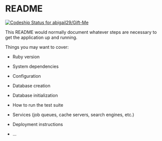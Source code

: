 # README
[ ![Codeship Status for abigail29/Gift-Me](https://app.codeship.com/projects/7c0014e0-bdd0-0136-09c5-5eb317ea9055/status?branch=master)](https://app.codeship.com/projects/312957)

This README would normally document whatever steps are necessary to get the
application up and running.

Things you may want to cover:

* Ruby version

* System dependencies

* Configuration

* Database creation

* Database initialization

* How to run the test suite

* Services (job queues, cache servers, search engines, etc.)

* Deployment instructions

* ...
